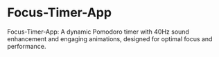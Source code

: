 # Focus-Timer-App
Focus-Timer-App: A dynamic Pomodoro timer with 40Hz sound enhancement and engaging animations, designed for optimal focus and performance.
